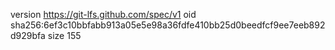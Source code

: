 version https://git-lfs.github.com/spec/v1
oid sha256:6ef3c10bbfabb913a05e5e98a36fdfe410bb25d0beedfcf9ee7eeb892d929bfa
size 155
